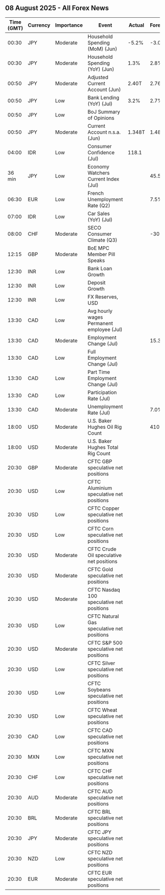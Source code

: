 ## 08 August 2025 - All Forex News

| Time (GMT) | Currency | Importance | Event | Actual | Forecast | Previous |
|------|----------|------------|-------|--------|----------|----------|
| 00:30 | JPY | Moderate | Household Spending (MoM) (Jun) | -5.2% | -3.0% | 4.6% |
| 00:30 | JPY | Moderate | Household Spending (YoY) (Jun) | 1.3% | 2.8% | 4.7% |
| 00:50 | JPY | Moderate | Adjusted Current Account (Jun) | 2.40T | 2.76T | 2.82T |
| 00:50 | JPY | Low | Bank Lending (YoY) (Jul) | 3.2% | 2.7% | 2.7% |
| 00:50 | JPY | Low | BoJ Summary of Opinions |  |  |  |
| 00:50 | JPY | Moderate | Current Account n.s.a. (Jun) | 1.348T | 1.480T | 3.436T |
| 04:00 | IDR | Low | Consumer Confidence (Jul) | 118.1 |  | 117.8 |
| 36 min | JPY | Low | Economy Watchers Current Index (Jul) |  | 45.5 | 45.0 |
| 06:30 | EUR | Low | French Unemployment Rate (Q2) |  | 7.5% | 7.4% |
| 07:00 | IDR | Low | Car Sales (YoY) (Jul) |  |  | -22.60% |
| 08:00 | CHF | Moderate | SECO Consumer Climate (Q3) |  | -30 | -39 |
| 12:15 | GBP | Moderate | BoE MPC Member Pill Speaks |  |  |  |
| 12:30 | INR | Low | Bank Loan Growth |  |  | 9.8% |
| 12:30 | INR | Low | Deposit Growth |  |  | 10.1% |
| 12:30 | INR | Low | FX Reserves, USD |  |  | 698.19B |
| 13:30 | CAD | Low | Avg hourly wages Permanent employee (Jul) |  |  | 3.2% |
| 13:30 | CAD | Moderate | Employment Change (Jul) |  | 15.3K | 83.1K |
| 13:30 | CAD | Low | Full Employment Change (Jul) |  |  | 13.5K |
| 13:30 | CAD | Low | Part Time Employment Change (Jul) |  |  | 69.5K |
| 13:30 | CAD | Low | Participation Rate (Jul) |  |  | 65.4% |
| 13:30 | CAD | Moderate | Unemployment Rate (Jul) |  | 7.0% | 6.9% |
| 18:00 | USD | Moderate | U.S. Baker Hughes Oil Rig Count |  | 410 | 410 |
| 18:00 | USD | Moderate | U.S. Baker Hughes Total Rig Count |  |  | 540 |
| 20:30 | GBP | Moderate | CFTC GBP speculative net positions |  |  | -12.0K |
| 20:30 | USD | Low | CFTC Aluminium speculative net positions |  |  | 0.5K |
| 20:30 | USD | Low | CFTC Copper speculative net positions |  |  | 37.3K |
| 20:30 | USD | Low | CFTC Corn speculative net positions |  |  | -133.5K |
| 20:30 | USD | Moderate | CFTC Crude Oil speculative net positions |  |  | 156.0K |
| 20:30 | USD | Moderate | CFTC Gold speculative net positions |  |  | 223.6K |
| 20:30 | USD | Moderate | CFTC Nasdaq 100 speculative net positions |  |  | 35.0K |
| 20:30 | USD | Low | CFTC Natural Gas speculative net positions |  |  | -85.8K |
| 20:30 | USD | Moderate | CFTC S&P 500 speculative net positions |  |  | -163.2K |
| 20:30 | USD | Low | CFTC Silver speculative net positions |  |  | 59.4K |
| 20:30 | USD | Low | CFTC Soybeans speculative net positions |  |  | -10.8K |
| 20:30 | USD | Low | CFTC Wheat speculative net positions |  |  | -69.7K |
| 20:30 | CAD | Low | CFTC CAD speculative net positions |  |  | -76.4K |
| 20:30 | MXN | Low | CFTC MXN speculative net positions |  |  | 56.7K |
| 20:30 | CHF | Low | CFTC CHF speculative net positions |  |  | -24.0K |
| 20:30 | AUD | Moderate | CFTC AUD speculative net positions |  |  | -78.1K |
| 20:30 | BRL | Moderate | CFTC BRL speculative net positions |  |  | 23.9K |
| 20:30 | JPY | Moderate | CFTC JPY speculative net positions |  |  | 89.2K |
| 20:30 | NZD | Low | CFTC NZD speculative net positions |  |  | -2.1K |
| 20:30 | EUR | Moderate | CFTC EUR speculative net positions |  |  | 123.4K |
